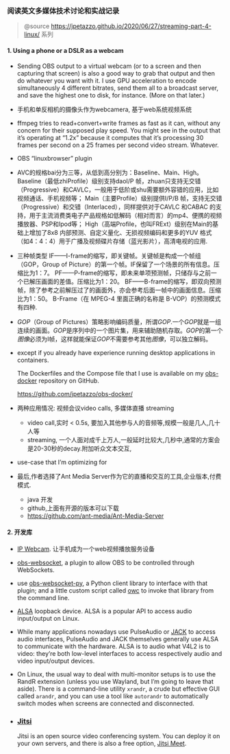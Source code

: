### 阅读英文多媒体技术讨论和实战记录

> @source https://jpetazzo.github.io/2020/06/27/streaming-part-4-linux/ 系列

#### 1. Using a phone or a DSLR as a webcam 

- Sending OBS output to a virtual webcam (or to a screen and then capturing that screen) is also a good way to grab that output and then do whatever you want with it. I use GPU acceleration to encode simultaneously 4 different bitrates, send them all to a broadcast server, and save the highest one to disk, for instance. (More on that later.)

- 手机和单反相机的摄像头作为webcamera, 基于web系统视频系统

- ffmpeg tries to read+convert+write frames as fast as it can, without any concern for their supposed play speed. You might see in the output that it’s operating at “1.2x” because it computes that it’s processing 30 frames per second on a 25 frames per second video stream. Whatever.

- OBS “linuxbrowser” plugin

- AVC的规格bai分为三等，从低到高分别为：Baseline、Main、High。
  Baseline（最低zhiProfile）级别支持daoI/P 帧，zhuan只支持无交错（Progressive）和CAVLC，一般用于低阶或shu需要额外容错的应用，比如视频通话、手机视频等；
  Main（主要Profile）级别提供I/P/B 帧，支持无交错（Progressive）和交错（Interlaced），同样提供对于CAVLC 和CABAC 的支持，用于主流消费类电子产品规格如低解码（相对而言）的mp4、便携的视频播放器、PSP和Ipod等；
  High（高端Profile，也叫FRExt）级别在Main的基础上增加了8x8 内部预测、自定义量化、无损视频编码和更多的YUV 格式（如4：4：4）用于广播及视频碟片存储（蓝光影片），高清电视的应用.

- 三种帧类型 
  IF——I-frame的缩写，即关键帧。关键帧是构成一个帧组（GOP，Group of Picture）的第一个帧。IF保留了一个场景的所有信息。压缩比为1：7。
  PF——P-frame的缩写，即未来单项预测帧，只储存与之前一个已解压画面的差值。压缩比为1：20。
  BF——B-frame的缩写，即双向预测帧，除了参考之前解压过了的画面外，亦会参考后面一帧中的画面信息。压缩比为1：50。 B-Frame（在 MPEG-4 里面正确的名称是 B-VOP）的预测模式有四种.

- *GOP*（Group of Pictures）策略影响编码质量，所谓*GOP*.一个*GOP*就是一组连续的画面。*GOP*是序列中的一个图片集，用来辅助随机存取。*GOP*的第一个*图像*必须为I帧，这样就能保证*GOP*不需要参考其他*图像*，可以独立解码。

- except if you already have experience running desktop applications in containers.

  The Dockerfiles and the Compose file that I use is available on my [obs-docker](https://github.com/jpetazzo/obs-docker/) repository on GitHub.

  https://github.com/jpetazzo/obs-docker/

- 两种应用情况: 视频会议video calls, 多媒体直播 streaming

  - video call,实时 < 0.5s, 要加入其他参与人的音频等,规模一般是几人,几十人等
  - streaming, 一个人面对成千上万人,一般延时比较大,几秒中,通常的方案会是20-30秒的decay.附加听众文本交互,

-  use-case that I’m optimizing for

- 最后,作者选择了Ant Media Server作为它的直播和交互的工具,企业版本,付费模式.

  - java 开发
  - github,上面有开源的版本可以下载
  - https://github.com/ant-media/Ant-Media-Server



#### 2. 开发库

-  [IP Webcam](https://play.google.com/store/apps/details?id=com.pas.webcam). 让手机成为一个web视频播放服务设备

- [obs-websocket](https://obsproject.com/forum/resources/obs-websocket-remote-control-obs-studio-from-websockets.466/), a plugin to allow OBS to be controlled through WebSockets. 

- use [obs-websocket-py](https://github.com/Elektordi/obs-websocket-py), a Python client library to interface with that plugin; and a little custom script called [owc](https://github.com/jpetazzo/obs-docker/blob/main/bin/owc) to invoke that library from the command line. 

- [ALSA](https://en.wikipedia.org/wiki/Advanced_Linux_Sound_Architecture) loopback device. ALSA is a popular API to access audio input/output on Linux.

- While many applications nowadays use PulseAudio or [JACK](https://en.wikipedia.org/wiki/JACK_Audio_Connection_Kit) to access audio interfaces, PulseAudio and JACK themselves generally use ALSA to communicate with the hardware. ALSA is to audio what V4L2 is to video: they’re both low-level interfaces to access respectively audio and video input/output devices.

- On Linux, the usual way to deal with multi-monitor setups is to use the RandR extension (unless you use Wayland, but I’m going to leave that aside). There is a command-line utility `xrandr`, a crude but effective GUI called `arandr`, and you can use a tool like `autorandr` to automatically switch modes when screens are connected and disconnected.

- ### [Jitsi](https://jitsi.org/)

  Jitsi is an open source video conferencing system. You can deploy it on your own servers, and there is also a free option, [Jitsi Meet](https://jpetazzo.github.io/2020/06/04/streaming-part-3-obs-streaming/meet.jit.si/).

